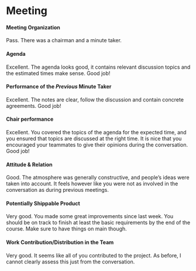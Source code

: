 # Meeting
#### Meeting Organization
Pass.
There was a chairman and a minute taker.

#### Agenda
Excellent.
The agenda looks good, it contains relevant discussion topics and the estimated times make sense. Good job! 

#### Performance of the *Previous* Minute Taker
Excellent.
The notes are clear, follow the discussion and contain concrete agreements. Good job!

#### Chair performance
Excellent.
You covered the topics of the agenda for the expected time, and you ensured that topics are discussed at the right time. It is nice that you encouraged your teammates to give their opinions during the conversation. Good job!

#### Attitude & Relation
Good.
The atmosphere was generally constructive, and people’s ideas were taken into account. It feels however like you were not as involved in the conversation as during previous meetings. 

#### Potentially Shippable Product
Very good.
You made some great improvements since last week. You should be on track to finish at least the basic requirements by the end of the course. Make sure to have things on main though.

#### Work Contribution/Distribution in the Team
Very good.
It seems like all of you contributed to the project. As before, I cannot clearly assess this just from the conversation.
